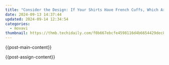 ```yaml
---
title: "Consider the Design: If Your Shirts Have French Cuffs, Which Are Double-Layered with Closed Endpoints that Fold Back and Fasten Together at One Point (the Midpoint of the Cuff), Measure From the Bottom to the Top of the Cuff Once Folded Over. This Will Give You the Length Needed for a Sleek Cufflink Closure."
date: 2024-09-13 14:37:44
updated: 2024-09-14 12:34:54
categories:
  - movavi
thumbnail: https://thmb.techidaily.com/f0b667ebcfe4598116d4b6654429dec8091fa0451fb3d4865d8f30f7e5a361bf.jpg
---
```


{{post-main-content}}

<ins class="adsbygoogle"
     style="display:block"
     data-ad-format="autorelaxed"
     data-ad-client="ca-pub-7571918770474297"
     data-ad-slot="1223367746"></ins>

{{post-assign-content}}

<ins class="adsbygoogle"
     style="display:block"
     data-ad-client="ca-pub-7571918770474297"
     data-ad-slot="8358498916"
     data-ad-format="auto"
     data-full-width-responsive="true"></ins>
